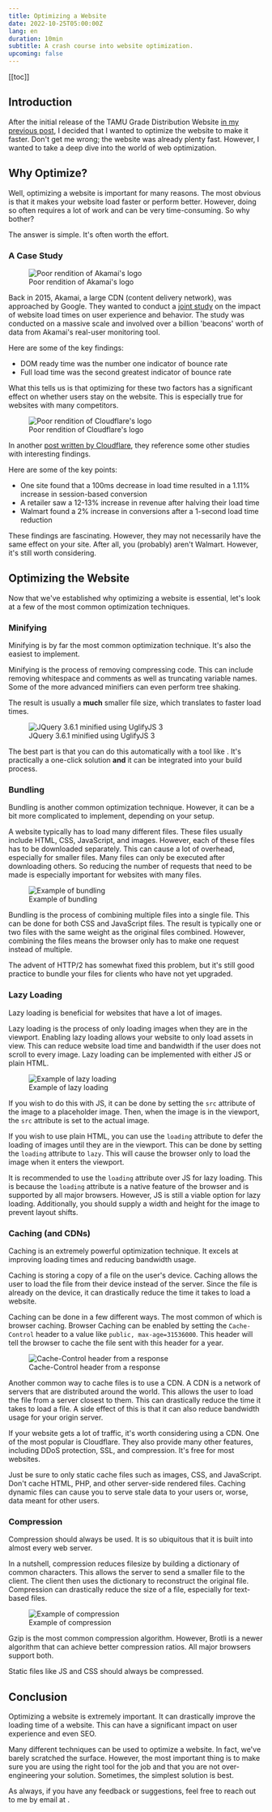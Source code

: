 ```yaml
---
title: Optimizing a Website
date: 2022-10-25T05:00:00Z
lang: en
duration: 10min
subtitle: A crash course into website optimization.
upcoming: false
---
```


[[toc]]

## Introduction

After the initial release of the TAMU Grade Distribution Website [in my previous post](/posts/tamugd-writeup), I decided that I wanted to optimize the website to make it faster. Don't get me wrong; the website was already plenty fast. However, I wanted to take a deep dive into the world of web optimization.

## Why Optimize?

Well, optimizing a website is important for many reasons. The most obvious is that it makes your website load faster or perform better. However, doing so often requires a lot of work and can be very time-consuming. So why bother?

The answer is simple. It's often worth the effort.

### A Case Study

<figure>
  <img src="/assets/posts/web-optimization/akamai.png" alt="Poor rendition of Akamai's logo" rounded-lg />
  <figcaption class="caption">Poor rendition of Akamai's logo</figcaption>
</figure>

Back in 2015, Akamai, a large CDN (content delivery network), was approached by Google. They wanted to conduct a [joint study](https://developer.akamai.com/blog/2016/07/20/machine-learning-predicts-bound-conversions) on the impact of website load times on user experience and behavior. The study was conducted on a massive scale and involved over a billion 'beacons' worth of data from Akamai's real-user monitoring tool.

Here are some of the key findings:

- DOM ready time was the number one indicator of bounce rate
- Full load time was the second greatest indicator of bounce rate

What this tells us is that optimizing for these two factors has a significant effect on whether users stay on the website. This is especially true for websites with many competitors.

<figure>
  <img src="/assets/posts/web-optimization/cloudflare.png" alt="Poor rendition of Cloudflare's logo" rounded-lg light:invert />
  <figcaption class="caption">Poor rendition of Cloudflare's logo</figcaption>
</figure>

In another [post written by Cloudflare](https://www.cloudflare.com/learning/performance/why-site-speed-matters/), they reference some other studies with interesting findings.

Here are some of the key points:

- One site found that a 100ms decrease in load time resulted in a 1.11% increase in session-based conversion
- A retailer saw a 12-13% increase in revenue after halving their load time
- Walmart found a 2% increase in conversions after a 1-second load time reduction

These findings are fascinating. However, they may not necessarily have the same effect on your site. After all, you (probably) aren't Walmart. However, it's still worth considering.

## Optimizing the Website

Now that we've established why optimizing a website is essential, let's look at a few of the most common optimization techniques.

### Minifying

Minifying is by far the most common optimization technique. It's also the easiest to implement.

Minifying is the process of removing compressing code. This can include removing whitespace and comments as well as truncating variable names. Some of the more advanced minifiers can even perform tree shaking.

The result is usually a **much** smaller file size, which translates to faster load times.

<figure>
  <img src="/assets/posts/web-optimization/minify.png" alt="JQuery 3.6.1 minified using UglifyJS 3" rounded-lg dark:invert />
  <figcaption class="caption">JQuery 3.6.1 minified using UglifyJS 3</figcaption>
</figure>

The best part is that you can do this automatically with a tool like <GithubLink repo="mishoo/UglifyJS" />. It's practically a one-click solution **and** it can be integrated into your build process.

### Bundling

Bundling is another common optimization technique. However, it can be a bit more complicated to implement, depending on your setup.

A website typically has to load many different files. These files usually include HTML, CSS, JavaScript, and images. However, each of these files has to be downloaded separately. This can cause a lot of overhead, especially for smaller files. Many files can only be executed after downloading others. So reducing the number of requests that need to be made is especially important for websites with many files.

<figure>
  <img src="/assets/posts/web-optimization/bundling.png" alt="Example of bundling" rounded-lg dark:invert />
  <figcaption class="caption">Example of bundling</figcaption>
</figure>

Bundling is the process of combining multiple files into a single file. This can be done for both CSS and JavaScript files. The result is typically one or two files with the same weight as the original files combined. However, combining the files means the browser only has to make one request instead of multiple.

The advent of HTTP/2 has somewhat fixed this problem, but it's still good practice to bundle your files for clients who have not yet upgraded.

### Lazy Loading

Lazy loading is beneficial for websites that have a lot of images.

Lazy loading is the process of only loading images when they are in the viewport. Enabling lazy loading allows your website to only load assets in view. This can reduce website load time and bandwidth if the user does not scroll to every image. Lazy loading can be implemented with either JS or plain HTML.

<figure>
  <img src="/assets/posts/web-optimization/lazy-loading.png" alt="Example of lazy loading" rounded-lg dark:invert />
  <figcaption class="caption">Example of lazy loading</figcaption>
</figure>

If you wish to do this with JS, it can be done by setting the `src` attribute of the image to a placeholder image. Then, when the image is in the viewport, the `src` attribute is set to the actual image.

If you wish to use plain HTML, you can use the `loading` attribute to defer the loading of images until they are in the viewport. This can be done by setting the `loading` attribute to `lazy`. This will cause the browser only to load the image when it enters the viewport.

It is recommended to use the `loading` attribute over JS for lazy loading. This is because the `loading` attribute is a native feature of the browser and is supported by all major browsers. However, JS is still a viable option for lazy loading. Additionally, you should supply a width and height for the image to prevent layout shifts.

### Caching (and CDNs)

Caching is an extremely powerful optimization technique. It excels at improving loading times and reducing bandwidth usage.

Caching is storing a copy of a file on the user's device. Caching allows the user to load the file from their device instead of the server. Since the file is already on the device, it can drastically reduce the time it takes to load a website.

Caching can be done in a few different ways. The most common of which is browser caching. Browser Caching can be enabled by setting the `Cache-Control` header to a value like `public, max-age=31536000`. This header will tell the browser to cache the file sent with this header for a year.

<figure>
  <img src="/assets/posts/web-optimization/caching.png" alt="Cache-Control header from a response" rounded-lg dark:invert />
  <figcaption class="caption">Cache-Control header from a response</figcaption>
</figure>

Another common way to cache files is to use a CDN. A CDN is a network of servers that are distributed around the world. This allows the user to load the file from a server closest to them. This can drastically reduce the time it takes to load a file. A side effect of this is that it can also reduce bandwidth usage for your origin server.

If your website gets a lot of traffic, it's worth considering using a CDN. One of the most popular is Cloudflare. They also provide many other features, including DDoS protection, SSL, and compression. It's free for most websites.

Just be sure to only static cache files such as images, CSS, and JavaScript. Don't cache HTML, PHP, and other server-side rendered files. Caching dynamic files can cause you to serve stale data to your users or, worse, data meant for other users.

### Compression

Compression should always be used. It is so ubiquitous that it is built into almost every web server.

In a nutshell, compression reduces filesize by building a dictionary of common characters. This allows the server to send a smaller file to the client. The client then uses the dictionary to reconstruct the original file. Compression can drastically reduce the size of a file, especially for text-based files.

<figure>
  <img src="/assets/posts/web-optimization/compression.png" alt="Example of compression" rounded-lg dark:invert />
  <figcaption class="caption">Example of compression</figcaption>
</figure>

Gzip is the most common compression algorithm. However, Brotli is a newer algorithm that can achieve better compression ratios. All major browsers support both.

Static files like JS and CSS should always be compressed.

## Conclusion

Optimizing a website is extremely important. It can drastically improve the loading time of a website. This can have a significant impact on user experience and even SEO.

Many different techniques can be used to optimize a website. In fact, we've barely scratched the surface. However, the most important thing is to make sure you are using the right tool for the job and that you are not over-engineering your solution. Sometimes, the simplest solution is best.

As always, if you have any feedback or suggestions, feel free to reach out to me by email at <EmailLink to="adibarra00@gmail.com" />.
